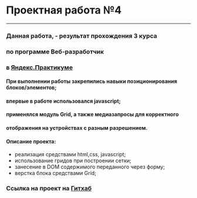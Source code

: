 ﻿# Проектная работа №4

---

### Данная работа, - результат прохождения 3 курса

### по программе **Веб-разработчик**

### в [Яндекс.Практикуме](https://praktikum.yandex.ru/)

#### При выполнении работы закрепились навыки позиционирования блоков/элементов;

#### впервые в работе использовался javascript;

#### применялся модуль Grid, а также медиазапросы для корректного

#### отображения на устройствах с разным разрешением.

#### Описание проекта:

- реализация средствами html,css, javascript;
- использование гридов при построении сетки;
- занесение в DOM содержимого переданного через форму;
- верстка блока средствами Grid;

### Ссылка на проект на [Гитхаб](https://praktikum.yandex.ru/)
